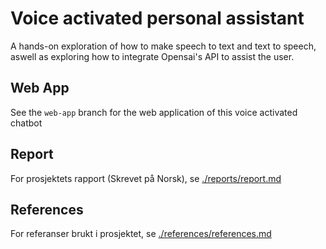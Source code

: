 Voice activated personal assistant
==================================

A hands-on exploration of how to make speech to text and text to speech,
aswell as exploring how to integrate Opensai's API to assist the user.

## Web App

See the ```web-app``` branch for the web application of this voice activated chatbot

## Report
For prosjektets rapport (Skrevet på Norsk), se [./reports/report.md](./reports/report.md)

## References
For referanser brukt i prosjektet, se [./references/references.md](./references/references.md)
